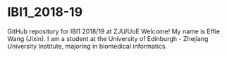 # IBI1_2018-19
GitHub repository for IBI1 2018/19 at ZJU/UoE
Welcome!
My name is Effie Wang (Jixin). I am a student at the University of Edinburgh - Zhejiang University Institute, majoring in biomedical informatics.
